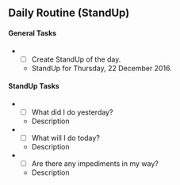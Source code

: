 ## Daily Routine (StandUp)

#### General Tasks
* - [ ] Create StandUp of the day.
  - StandUp for Thursday, 22 December 2016.

#### StandUp Tasks
* - [ ] What did I do yesterday?
  - Description
* - [ ] What will I do today?
  - Description
* - [ ] Are there any impediments in my way?
  - Description
